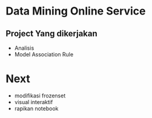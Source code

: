 # Data Mining Online Service

## Project Yang dikerjakan
- Analisis
- Model Association Rule

# Next
- modifikasi frozenset
- visual interaktif
- rapikan notebook